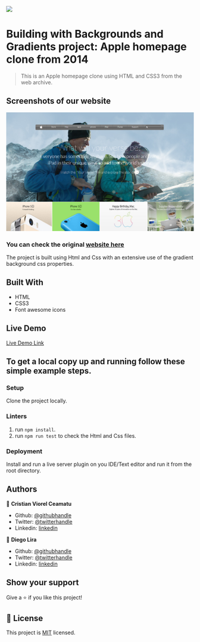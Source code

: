 ![](https://img.shields.io/badge/Microverse-blueviolet)

# Building with Backgrounds and Gradients project: Apple homepage clone from 2014

> This is an Apple homepage clone using HTML and CSS3 from the web archive.

## Screenshots of our website

![screenshot](./.github/screenshots/app-screenshot-after-full.png)

### You can check the original [website here](https://web.archive.org/web/20140301004610/http://www.apple.com/)

The project is built using Html and Css with an extensive use of the gradient background css properties.

## Built With

- HTML
- CSS3
- Font awesome icons

## Live Demo

[Live Demo Link](https://raw.githack.com/liraD/microverse-apple-mockup/feature-layout/index.html)

## To get a local copy up and running follow these simple example steps.

### Setup

Clone the project locally.

### Linters

1. run `npm install`.
2. run `npm run test` to check the Html and Css files.

### Deployment

Install and run a live server plugin on you IDE/Text editor and run it from the root directory.

## Authors

👤 **Cristian Viorel Ceamatu**

- Github: [@githubhandle](https://github.com/cristianCeamatu)
- Twitter: [@twitterhandle](https://twitter.com/CeamatuV)
- Linkedin: [linkedin](https://www.linkedin.com/in/ceamatu-cristian-viorel-7a5469136/)

👤 **Diego Lira**

- Github: [@githubhandle](https://github.com/lirad)
- Twitter: [@twitterhandle](https://twitter.com/lirad)
- Linkedin: [linkedin](https://www.linkedin.com/in/diegoalira/)

## Show your support

Give a ⭐️ if you like this project!

## 📝 License

This project is [MIT](lic.url) licensed.
